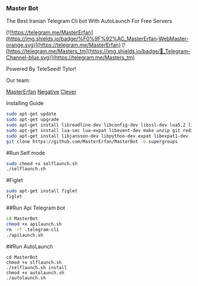 <h3>Master Bot</h3>
The Best Iranian Telegram Cli bot
With AutoLaunch For Free Servers

 
[![https://telegram.me/MasterErfan](https://img.shields.io/badge/%F0%9F%92%AC_MasterErfan-WebMaster-orange.svg)](https://telegram.me/MasterErfan) 
[![https://telegram.me/Masters_tm](https://img.shields.io/badge/💬_Telegram-Channel-blue.svg)](https://telegram.me/Masters_tm) 
 
 
Powered By
TeleSeed!
Tylor!

Our team:
 
[MasterErfan](https://telegram.me/MasterErfan)
[Negative](https://telegram.me/negative_officiall)
[Clever](https://telegram.me/Cleverm)


<b2>Installing Guide</b2>
```sh
sudo apt-get update
sudo apt-get upgrade
sudo apt-get install libreadline-dev libconfig-dev libssl-dev lua5.2 liblua5.2-dev lua-socket
sudo apt-get install lua-sec lua-expat libevent-dev make unzip git redis-server autoconf g++ 
sudo apt-get install libjansson-dev libpython-dev expat libexpat1-dev
git clone https://github.com/MasterErfan/MasterBot -b supergroups
```

#Run Self mode

```sh
sudo chmod +x selflaunch.sh
./selflaunch.sh
```

#Figlet

```sh
sudo apt-get install figlet
figlet
```



##Run Api Telegram bot 

```sh
cd MasterBot
chmod +x apilaunch.sh
rm -rf .telegram-cli
./apilaunch.sh
```


##Run AutoLaunch

```
cd MasterBot
chmod +x slflaunch.sh
./selflaunch.sh install
chmod +x autolaunch.sh
./autolaunch.sh
```
